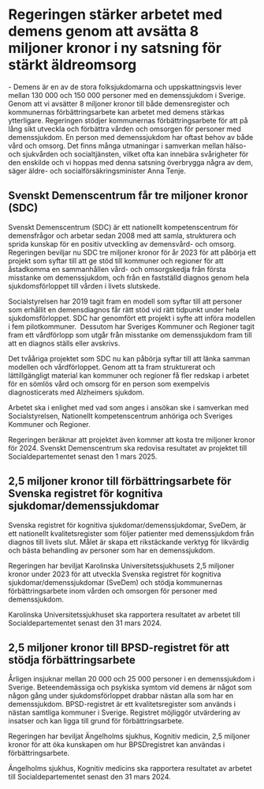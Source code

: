 # Regeringen stärker arbetet med demens genom att avsätta 8 miljoner kronor i ny satsning  för stärkt äldreomsorg

\- Demens är en av de stora folksjukdomarna och uppskattningsvis lever mellan 130 000 och 150 000 personer med en demenssjukdom i Sverige. Genom att vi avsätter 8 miljoner kronor till både demensregister och kommunernas förbättringsarbete kan arbetet med demens stärkas ytterligare. Regeringen stödjer kommunernas förbättringsarbete för att på lång sikt utveckla och förbättra vården och omsorgen för personer med demenssjukdom. En person med demenssjukdom har oftast behov av både vård och omsorg. Det finns många utmaningar i samverkan mellan hälso\- och sjukvården och socialtjänsten, vilket ofta kan innebära svårigheter för den enskilde och vi hoppas med denna satsning överbrygga några av dem, säger äldre\- och socialförsäkringsminister Anna Tenje.

## Svenskt Demenscentrum får tre miljoner kronor (SDC)

Svenskt Demenscentrum (SDC) är ett nationellt kompetenscentrum för demensfrågor och arbetar sedan 2008 med att samla, strukturera och sprida kunskap för en positiv utveckling av demensvård\- och omsorg. Regeringen beviljar nu SDC tre miljoner kronor för år 2023 för att påbörja ett projekt som syftar till att ge stöd till kommuner och regioner för att åstadkomma en sammanhållen vård\- och omsorgskedja från första misstanke om demenssjukdom, och från en fastställd diagnos genom hela sjukdomsförloppet till vården i livets slutskede.

Socialstyrelsen har 2019 tagit fram en modell som syftar till att personer som erhållit en demensdiagnos får rätt stöd vid rätt tidpunkt under hela sjukdomsförloppet. SDC har genomfört ett projekt i syfte att införa modellen i fem pilotkommuner.  Dessutom har Sveriges Kommuner och Regioner tagit fram ett vårdförlopp som utgår från misstanke om demenssjukdom fram till att en diagnos ställs eller avskrivs.

Det tvååriga projektet som SDC nu kan påbörja syftar till att länka samman modellen och vårdförloppet. Genom att ta fram strukturerat och lättillgängligt material kan kommuner och regioner få fler redskap i arbetet för en sömlös vård och omsorg för en person som exempelvis diagnosticerats med Alzheimers sjukdom.

Arbetet ska i enlighet med vad som anges i ansökan ske i samverkan med Socialstyrelsen, Nationellt kompetenscentrum anhöriga och Sveriges Kommuner och Regioner.

Regeringen beräknar att projektet även kommer att kosta tre miljoner kronor för 2024\. Svenskt Demenscentrum ska redovisa resultatet av projektet till Socialdepartementet senast den 1 mars 2025\.

## 2,5 miljoner kronor till förbättringsarbete för Svenska registret för kognitiva sjukdomar/demenssjukdomar

Svenska registret för kognitiva sjukdomar/demenssjukdomar, SveDem, är ett nationellt kvalitetsregister som följer patienter med demenssjukdom från diagnos till livets slut. Målet är skapa ett rikstäckande verktyg för likvärdig och bästa behandling av personer som har en demenssjukdom.

Regeringen har beviljat Karolinska Universitetssjukhusets 2,5 miljoner kronor under 2023 för att utveckla Svenska registret för kognitiva sjukdomar/demenssjukdomar (SveDem) och stödja kommunernas förbättringsarbete inom vården och omsorgen för personer med demenssjukdom.

Karolinska Universitetssjukhuset ska rapportera resultatet av arbetet till Socialdepartementet senast den 31 mars 2024\.

## 2,5 miljoner kronor till BPSD\-registret för att stödja förbättringsarbete

Årligen insjuknar mellan 20 000 och 25 000 personer i en demenssjukdom i Sverige. Beteendemässiga och psykiska symtom vid demens är något som någon gång under sjukdomsförloppet drabbar nästan alla som har en demenssjukdom. BPSD\-registret är ett kvalitetsregister som används i nästan samtliga kommuner i Sverige. Registret möjliggör utvärdering av insatser och kan ligga till grund för förbättringsarbete.

Regeringen har beviljat Ängelholms sjukhus, Kognitiv medicin, 2,5 miljoner kronor för att öka kunskapen om hur BPSD­registret kan användas i förbättringsarbete.

Ängelholms sjukhus, Kognitiv medicins ska rapportera resultatet av arbetet till Socialdepartementet senast den 31 mars 2024\.
